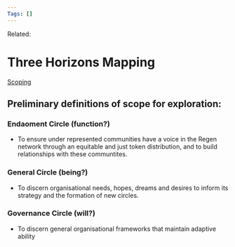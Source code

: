 ```yaml
---
Tags: []
---
```

Related: 
# Three Horizons Mapping

[Scoping](https://resources.h3uni.org/facilitation-guide/scoping/)

## Preliminary definitions of scope for exploration:

### Endaoment Circle (function?)
- To ensure under represented communities have a voice in the Regen network through an equitable and just token distribution, and to build relationships with these communtites. 

### General Circle (being?)
- To discern organisational needs, hopes, dreams and desires to inform its strategy and the formation of new circles.

### Governance Circle (will?)
- To discern general organisational frameworks that maintain adaptive ability